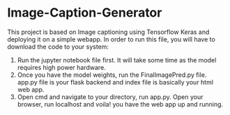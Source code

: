 # Image-Caption-Generator

This project is based on Image captioning using Tensorflow Keras and deploying it on a simple webapp. 
In order to run this file, you will have to download the code to your system:
1. Run the jupyter notebook file first. It will take some time as the model requires high power hardware. 
2. Once you have the model weights, run the FinalImagePred.py file. app.py file is your flask backend and index file is basically your html web app. 
3. Open cmd and navigate to your directory, run app.py. Open your browser, run localhost and voila! you have the web app up and running.

